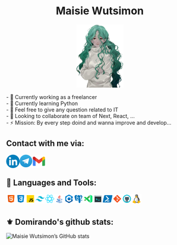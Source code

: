 <h1 align="center">Maisie Wutsimon</h1>
<p align="center">
  <img src="./img/photo.png" width="25%" height="15%" alt="">
</p>
- 🔭 Currently working as a freelancer <br>
- 🌱 Currently learning Python <br>
- 💬 Feel free to give any question related to IT <br>
- 👯 Looking to collaborate on team of Next, React, ... <br>
- ⚡️ Mission: By every step doind and wanna improve and develop... 

## Contact with me via:

[<img align="left" alt="Linkedin" width="36px" src="./img/LinkedIn_icon_circle.svg.png" />](https://www.linkedin.com/in/maftuna-vohidjonovna) [<img align="left" alt="Telegram" width="34px" src="./img/Telegram.png" />](https://t.me/domirando) [<img align="left" alt="Gmail" width="36px" src="./img/g_mail.png" />](Gmail)<br><br>
## 🔨 Languages and Tools:

<img align="left" alt="HTML" width="26px" src="./img/html.svg" />
<img align="left" alt="CSS" width="26px" src="./img/css.svg" />
<img align="left" alt="JavaScript" width="26px" src="./img/javascript.svg" />
<img align="left" alt="TailwindCSS" width="26px" src="./img/tailwind.png" />
<img align="left" alt="ReactJS" width="26px" src="./img/react.svg" />
<img align="left" alt="Java" width="26px" src="./img/java.svg" />
<img align="left" alt="C++" width="26px" src="./img/c++.svg" />
<img align="left" alt="PostgreSQL" width="26px" src="./img/postgres.svg" />
<img align="left" alt="Visual Studio Code" width="26px" src="./img/vscode.svg" />
<img align="left" alt="Terminal Console" width="26px" src="./img/console.svg" />
<img align="left" alt="Powershell" width="26px" src="./img/powershell.svg" />
<img align="left" alt="Git" width="26px" src="./img/git.svg" />
<img align="left" alt="GitHub" width="26px" src="./img/github.svg" />
<img align="left" alt="Linux" width="26px" src="./img/linux.png" />
<br />
<br />

## ⚜ Domirando's github stats:

![Maisie Wutsimon’s GitHub stats](https://github-readme-stats.vercel.app/api?username=domirando&show_icons=true&theme=tokyonight&count_private=true)


